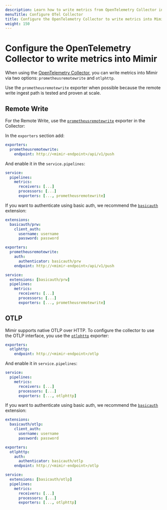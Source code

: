 ```yaml
---
description: Learn how to write metrics from OpenTelemetry Collector into Mimir
menuTitle: Configure OTel Collector
title: Configure the OpenTelemetry Collector to write metrics into Mimir
weight: 150
---
```


# Configure the OpenTelemetry Collector to write metrics into Mimir

When using the [OpenTelemetry Collector](https://opentelemetry.io/docs/collector/), you can write metrics into Mimir via two options: `prometheusremotewrite` and `otlphttp`.

Use the `prometheusremotewrite` exporter when possible because the remote write ingest path is tested and proven at scale.

## Remote Write

For the Remote Write, use the [`prometheusremotewrite`](https://github.com/open-telemetry/opentelemetry-collector-contrib/tree/main/exporter/prometheusremotewriteexporter) exporter in the Collector:

In the `exporters` section add:

```yaml
exporters:
  prometheusremotewrite:
    endpoint: http://<mimir-endpoint>/api/v1/push
```

And enable it in the `service.pipelines`:

```yaml
service:
  pipelines:
    metrics:
      receivers: [...]
      processors: [...]
      exporters: [..., prometheusremotewrite]
```

If you want to authenticate using basic auth, we recommend the [`basicauth`](https://github.com/open-telemetry/opentelemetry-collector-contrib/tree/main/extension/basicauthextension) extension:

```yaml
extensions:
  basicauth/prw:
    client_auth:
      username: username
      password: password

exporters:
  prometheusremotewrite:
    auth:
      authenticator: basicauth/prw
    endpoint: http://<mimir-endpoint>/api/v1/push

service:
  extensions: [basicauth/prw]
  pipelines:
    metrics:
      receivers: [...]
      processors: [...]
      exporters: [..., prometheusremotewrite]
```

## OTLP

Mimir supports native OTLP over HTTP. To configure the collector to use the OTLP interface, you use the [`otlphttp`](https://github.com/open-telemetry/opentelemetry-collector/tree/main/exporter/otlphttpexporter) exporter:

```yaml
exporters:
  otlphttp:
    endpoint: http://<mimir-endpoint>/otlp
```

And enable it in `service.pipelines`:

```yaml
service:
  pipelines:
    metrics:
      receivers: [...]
      processors: [...]
      exporters: [..., otlphttp]
```

If you want to authenticate using basic auth, we recommend the [`basicauth`](https://github.com/open-telemetry/opentelemetry-collector-contrib/tree/main/extension/basicauthextension) extension:

```yaml
extensions:
  basicauth/otlp:
    client_auth:
      username: username
      password: password

exporters:
  otlphttp:
    auth:
      authenticator: basicauth/otlp
    endpoint: http://<mimir-endpoint>/otlp

service:
  extensions: [basicauth/otlp]
  pipelines:
    metrics:
      receivers: [...]
      processors: [...]
      exporters: [..., otlphttp]
```
